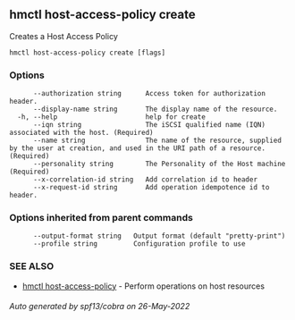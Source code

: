 ## hmctl host-access-policy create

Creates a Host Access Policy

```
hmctl host-access-policy create [flags]
```

### Options

```
      --authorization string      Access token for authorization header.
      --display-name string       The display name of the resource.
  -h, --help                      help for create
      --iqn string                The iSCSI qualified name (IQN) associated with the host. (Required)
      --name string               The name of the resource, supplied by the user at creation, and used in the URI path of a resource. (Required)
      --personality string        The Personality of the Host machine (Required)
      --x-correlation-id string   Add correlation id to header
      --x-request-id string       Add operation idempotence id to header.
```

### Options inherited from parent commands

```
      --output-format string   Output format (default "pretty-print")
      --profile string         Configuration profile to use
```

### SEE ALSO

* [hmctl host-access-policy](hmctl_host-access-policy.md)	 - Perform operations on host resources

###### Auto generated by spf13/cobra on 26-May-2022
